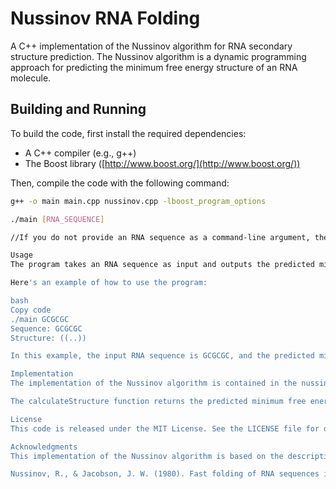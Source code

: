 # Nussinov RNA Folding

A C++ implementation of the Nussinov algorithm for RNA secondary structure prediction. The Nussinov algorithm is a dynamic programming approach for predicting the minimum free energy structure of an RNA molecule.

## Building and Running

To build the code, first install the required dependencies:

- A C++ compiler (e.g., g++)
- The Boost library ([http://www.boost.org/](http://www.boost.org/))

Then, compile the code with the following command:

```bash
g++ -o main main.cpp nussinov.cpp -lboost_program_options

./main [RNA_SEQUENCE]

//If you do not provide an RNA sequence as a command-line argument, the program will prompt you to enter one.

Usage
The program takes an RNA sequence as input and outputs the predicted minimum free energy structure. The input RNA sequence must consist of only the characters A, C, G, and U, representing the nucleotides adenine, cytosine, guanine, and uracil, respectively.

Here's an example of how to use the program:

bash
Copy code
./main GCGCGC
Sequence: GCGCGC
Structure: ((..))

In this example, the input RNA sequence is GCGCGC, and the predicted minimum free energy structure is ((..)).

Implementation
The implementation of the Nussinov algorithm is contained in the nussinov.cpp and nussinov.hpp files. The Nussinov class takes an RNA sequence as input and calculates the minimum free energy structure using dynamic programming.

The calculateStructure function returns the predicted minimum free energy structure as a string of parentheses, where each pair of parentheses represents a base pair in the structure.

License
This code is released under the MIT License. See the LICENSE file for details.

Acknowledgments
This implementation of the Nussinov algorithm is based on the description in the following paper:

Nussinov, R., & Jacobson, J. W. (1980). Fast folding of RNA sequences into secondary structures. Nucleic acids research, 8(20), 4877-4888.
